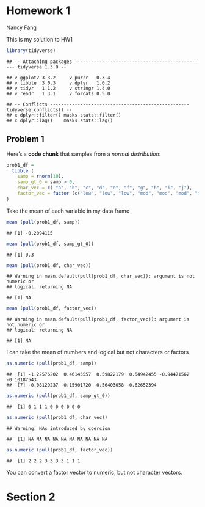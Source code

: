 Homework 1
================
Nancy Fang

This is my solution to HW1

``` r
library(tidyverse)
```

    ## -- Attaching packages ------------------------------------------------ tidyverse 1.3.0 --

    ## v ggplot2 3.3.2     v purrr   0.3.4
    ## v tibble  3.0.3     v dplyr   1.0.2
    ## v tidyr   1.1.2     v stringr 1.4.0
    ## v readr   1.3.1     v forcats 0.5.0

    ## -- Conflicts --------------------------------------------------- tidyverse_conflicts() --
    ## x dplyr::filter() masks stats::filter()
    ## x dplyr::lag()    masks stats::lag()

## Problem 1

Here’s a **code chunk** that samples from a *normal distribution*:

``` r
prob1_df =
  tibble (
    samp = rnorm(10),
    samp_gt_0 = samp > 0,
    char_vec = c( "a", "b", "c", "d", "e", "f", "g", "h", "i", "j"),
    factor_vec = factor (c("low", "low", "low", "mod", "mod", "mod", "mod", "high", "high", "high"))
)
```

Take the mean of each variable in my data frame

``` r
mean (pull(prob1_df, samp))
```

    ## [1] -0.2094115

``` r
mean (pull(prob1_df, samp_gt_0))
```

    ## [1] 0.3

``` r
mean (pull(prob1_df, char_vec))
```

    ## Warning in mean.default(pull(prob1_df, char_vec)): argument is not numeric or
    ## logical: returning NA

    ## [1] NA

``` r
mean (pull(prob1_df, factor_vec))
```

    ## Warning in mean.default(pull(prob1_df, factor_vec)): argument is not numeric or
    ## logical: returning NA

    ## [1] NA

I can take the mean of numbers and logical but not characters or factors

``` r
as.numeric (pull(prob1_df, samp))
```

    ##  [1] -1.22576202  0.46145557  0.59822179  0.54942455 -0.94471562 -0.10187543
    ##  [7] -0.08129237 -0.15901720 -0.56403058 -0.62652394

``` r
as.numeric (pull(prob1_df, samp_gt_0))
```

    ##  [1] 0 1 1 1 0 0 0 0 0 0

``` r
as.numeric (pull(prob1_df, char_vec))
```

    ## Warning: NAs introduced by coercion

    ##  [1] NA NA NA NA NA NA NA NA NA NA

``` r
as.numeric (pull(prob1_df, factor_vec))
```

    ##  [1] 2 2 2 3 3 3 3 1 1 1

You can convert a factor vector to numeric, but not character vectors.

# Section 2
